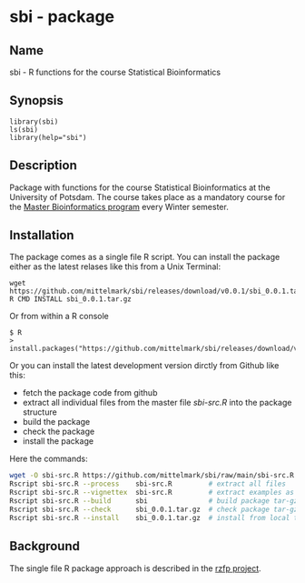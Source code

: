 # sbi - package

## Name

sbi - R functions for the course Statistical Bioinformatics

## Synopsis

```
library(sbi)
ls(sbi)
library(help="sbi")
```

## Description

Package  with  functions  for the  course  Statistical  Bioinformatics  at the
University  of Potsdam.  The course  takes place as a mandatory course for the
[Master Bioinformatics program](https://www.uni-potsdam.de/de/studium/studienangebot/masterstudium/master-a-z/bioinformatics-master)
every Winter semester.

## Installation

The  package  comes as a single  file R script. You can  install  the  package
either as the latest relases like this from a Unix Terminal:

```
wget https://github.com/mittelmark/sbi/releases/download/v0.0.1/sbi_0.0.1.tar.gz
R CMD INSTALL sbi_0.0.1.tar.gz
```

Or from within a R console

```
$ R
> install.packages("https://github.com/mittelmark/sbi/releases/download/v0.0.1/sbi_0.0.1.tar.gz",repos=NULL)
```

Or you can install the latest development version dirctly from Github like this:

- fetch the package code from github
- extract  all  individual  files from the master  file  _sbi-src.R_  into the
  package structure 
- build the package
- check the package
- install the package

Here the commands:

```bash  
wget -O sbi-src.R https://github.com/mittelmark/sbi/raw/main/sbi-src.R
Rscript sbi-src.R --process    sbi-src.R         # extract all files
Rscript sbi-src.R --vignettex  sbi-src.R         # extract examples as vignette
Rscript sbi-src.R --build      sbi               # build package tar-gz file
Rscript sbi-src.R --check      sbi_0.0.1.tar.gz  # check package tar-gz file
Rscript sbi-src.R --install    sbi_0.0.1.tar.gz  # install from local tar-gz file
```


## Background

The   single   file  R   package   approach   is   described   in  the
[rzfp project](https://github.com/mittelmark/rzfp).
